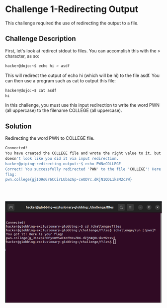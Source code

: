 # Challenge 1-Redirecting Output
This challenge required the use of redirecting the output to a file.

## Challenge Description
First, let's look at redirect stdout to files. You can accomplish this with the > character, as so:
```bash
hacker@dojo:~$ echo hi > asdf
```
This will redirect the output of echo hi (which will be hi) to the file asdf. You can then use a program such as cat to output this file:
```bash
hacker@dojo:~$ cat asdf
hi
```
In this challenge, you must use this input redirection to write the word PWN (all uppercase) to the filename COLLEGE (all uppercase).
## Solution

Redirecting the word PWN to COLLEGE file.

 ```bash
Connected!
You have created the COLLEGE file and wrote the right value to it, but it 
doesn't look like you did it via input redirection.
hacker@piping~redirecting-output:~$ echo PWN>COLLEGE
Correct! You successfully redirected 'PWN' to the file 'COLLEGE'! Here is your 
flag:
pwn.college{gjIQ9oGr6CCirLUbazGp-ceODYc.dRjN1QDL1kzM2czW}


```

<br>
<br>

![](https://github.com/adityachawla005/cryptonite_taskphase_Aditya/raw/main/Practicing%20Piping/assets/c-1.png)

<br>
<br>
<br>
<br>
